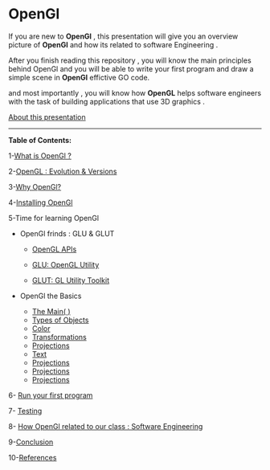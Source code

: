 # OpenGl


If you are new to **OpenGl** , this presentation will give you an overview picture of **OpenGl** and how its related to software Engineering .

After you finish reading this repository , you will know the main principles behind OpenGl and you will be able to write your first program and draw a simple scene in **OpenGl**  effictive GO code.

and most importantly , you will know how **OpenGL** helps software engineers with the task of building applications that use 3D graphics .


[About this presentation](https://github.com/Afnan-Aldhahri/OpenGl/blob/master/Resources/About%20this%20presentation.md) 


-----------------------------------------------------------------------------------------------------


**Table of Contents:**



1-[What is OpenGl ?](https://github.com/Afnan-Aldhahri/OpenGl/blob/master/Resources/What%20is%20OpenGl%20%3F.md)  

2-[OpenGL : Evolution & Versions ](https://github.com/Afnan-Aldhahri/OpenGl/blob/master/Resources/OpenGL%20:%20Evolution%20%26%20Versions%20.md)

3-[Why OpenGl?](https://github.com/Afnan-Aldhahri/OpenGl/blob/master/Resources/Why%20OpenGl%3F.md) 

4-[Installing OpenGl](https://github.com/Afnan-Aldhahri/OpenGl/blob/master/Resources/Installing%20OpenGl.md) 

5-Time for learning OpenGl

 * OpenGl frinds : GLU & GLUT
 
     * [OpenGL APIs](https://github.com/Afnan-Aldhahri/OpenGl/blob/master/Resources/OpenGL%20APIs..md)
     
     * [GLU: OpenGL Utility](https://github.com/Afnan-Aldhahri/OpenGl/blob/master/Resources/GLU.md)
     
     * [GLUT: GL Utility Toolkit](https://github.com/Afnan-Aldhahri/OpenGl/blob/master/Resources/GLUT.md)

* OpenGl the Basics

     * [The Main( ) ]( )
     * [Types of Objects ]( )
     * [Color ]( )
     * [Transformations ]( )
     * [Projections ]( )
     * [Text ]( )
     * [Projections ]( )
     * [Projections ]( )
     * [Projections ]( )
     
     
6- [Run your first program]( )

7- [Testing]( )

8- [How OpenGl related to our class : Software Engineering]( )

9-[Conclusion]( )

10-[References](https://github.com/Afnan-Aldhahri/OpenGl/blob/master/Resources/References.md)
